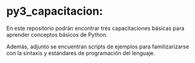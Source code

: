 # py3_capacitacion:

En este repositorio podrán encontrar tres capacitaciones básicas para aprender conceptos básicos de Python.

Además, adjunto se encuentran scripts de ejemplos para familizarizarse con la sintaxis y estándares de programación del lenguaje.

